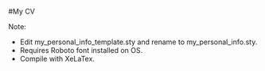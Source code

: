 #My CV

Note:
- Edit my_personal_info_template.sty and rename to my_personal_info.sty.
- Requires Roboto font installed on OS.
- Compile with XeLaTex.

